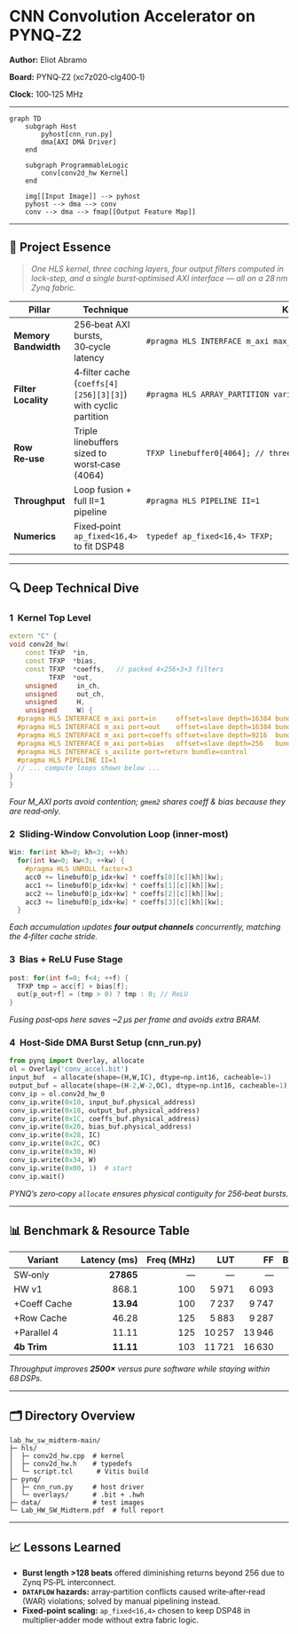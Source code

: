 # CNN Convolution Accelerator on PYNQ‑Z2

**Author:** Eliot Abramo   

**Board:** PYNQ‑Z2 (xc7z020‑clg400‑1)   

**Clock:** 100‑125 MHz  

---

```mermaid
graph TD
    subgraph Host
        pyhost[cnn_run.py]
        dma[AXI DMA Driver]
    end

    subgraph ProgrammableLogic
        conv[conv2d_hw Kernel]
    end

    img[[Input Image]] --> pyhost
    pyhost --> dma --> conv
    conv --> dma --> fmap[[Output Feature Map]]
```

---

## 🚀 Project Essence

> *One HLS kernel, three caching layers, four output filters computed in lock‑step, and a single burst‑optimised AXI interface — all on a 28 nm Zynq fabric.*

| Pillar               | Technique                                                     | Key Code Snippet                                                                |
| -------------------- | ------------------------------------------------------------- | ------------------------------------------------------------------------------- |
| **Memory Bandwidth** | 256‑beat AXI bursts, 30‑cycle latency                         | `#pragma HLS INTERFACE m_axi max_read_burst_length=256 latency=30 bundle=gmem0` |
| **Filter Locality**  | 4‑filter cache (`coeffs[4][256][3][3]`) with cyclic partition | `#pragma HLS ARRAY_PARTITION variable=coeffs cyclic factor=4 dim=1`             |
| **Row Re‑use**       | Triple linebuffers sized to worst‑case (4064)                 | `TFXP linebuffer0[4064]; // three such buffers`                                 |
| **Throughput**       | Loop fusion + full II=1 pipeline                              | `#pragma HLS PIPELINE II=1`                                                     |
| **Numerics**         | Fixed‑point `ap_fixed<16,4>` to fit DSP48                     | `typedef ap_fixed<16,4> TFXP;`                                                  |

---

## 🔍 Deep Technical Dive

### 1  Kernel Top Level

```cpp
extern "C" {
void conv2d_hw(
    const TFXP  *in,
    const TFXP  *bias,
    const TFXP  *coeffs,   // packed 4×256×3×3 filters
          TFXP  *out,
    unsigned     in_ch,
    unsigned     out_ch,
    unsigned     H,
    unsigned     W) {
  #pragma HLS INTERFACE m_axi port=in     offset=slave depth=16384 bundle=gmem0
  #pragma HLS INTERFACE m_axi port=out    offset=slave depth=16384 bundle=gmem1
  #pragma HLS INTERFACE m_axi port=coeffs offset=slave depth=9216  bundle=gmem2
  #pragma HLS INTERFACE m_axi port=bias   offset=slave depth=256   bundle=gmem2
  #pragma HLS INTERFACE s_axilite port=return bundle=control
  #pragma HLS PIPELINE II=1
  // ... compute loops shown below ...
}
}
```

*Four M\_AXI ports avoid contention; `gmem2` shares coeff & bias because they are read‑only.*

### 2  Sliding‑Window Convolution Loop (inner‑most)

```cpp
Win: for(int kh=0; kh<3; ++kh)
  for(int kw=0; kw<3; ++kw) {
    #pragma HLS UNROLL factor=3
    acc0 += linebuf0[p_idx+kw] * coeffs[0][c][kh][kw];
    acc1 += linebuf0[p_idx+kw] * coeffs[1][c][kh][kw];
    acc2 += linebuf0[p_idx+kw] * coeffs[2][c][kh][kw];
    acc3 += linebuf0[p_idx+kw] * coeffs[3][c][kh][kw];
  }
```

*Each accumulation updates **four output channels** concurrently, matching the 4‑filter cache stride.*

### 3  Bias + ReLU Fuse Stage

```cpp
post: for(int f=0; f<4; ++f) {
  TFXP tmp = acc[f] + bias[f];
  out[p_out+f] = (tmp > 0) ? tmp : 0; // ReLU
}
```

*Fusing post‑ops here saves \~2 µs per frame and avoids extra BRAM.*

### 4  Host‑Side DMA Burst Setup (cnn\_run.py)

```python
from pynq import Overlay, allocate
ol = Overlay('conv_accel.bit')
input_buf  = allocate(shape=(H,W,IC), dtype=np.int16, cacheable=1)
output_buf = allocate(shape=(H-2,W-2,OC), dtype=np.int16, cacheable=1)
conv_ip = ol.conv2d_hw_0
conv_ip.write(0x10, input_buf.physical_address)
conv_ip.write(0x18, output_buf.physical_address)
conv_ip.write(0x1C, coeffs_buf.physical_address)
conv_ip.write(0x20, bias_buf.physical_address)
conv_ip.write(0x28, IC)
conv_ip.write(0x2C, OC)
conv_ip.write(0x30, H)
conv_ip.write(0x34, W)
conv_ip.write(0x00, 1)  # start
conv_ip.wait()
```

*PYNQ’s zero‑copy `allocate` ensures physical contiguity for 256‑beat bursts.*

---

## 📊 Benchmark & Resource Table

| Variant      | Latency (ms) | Freq (MHz) |    LUT |     FF | BRAM | DSP | Pareto? |
| ------------ | -----------: | ---------: | -----: | -----: | ---: | --: | :-----: |
| SW‑only      |    **27865** |          — |      — |      — |    — |   — |    ✅    |
| HW v1        |        868.1 |        100 |  5 971 |  6 093 |    0 |  52 |    ✅    |
| +Coeff Cache |    **13.94** |        100 |  7 237 |  9 747 |   16 |  33 |    ❌    |
| +Row Cache   |        46.28 |        125 |  5 883 |  9 287 |   29 |  45 |    ✅    |
| +Parallel 4  |        11.11 |        125 | 10 257 | 13 946 |  102 |  58 |    ❌    |
| **4b Trim**  |    **11.11** |        103 | 11 721 | 16 630 |   38 |  68 |    ✅    |

*Throughput improves **2500×** versus pure software while staying within 68 DSPs.*

---

## 🗂 Directory Overview

```
lab_hw_sw_midterm-main/
├─ hls/
│  ├─ conv2d_hw.cpp  # kernel
│  ├─ conv2d_hw.h    # typedefs
│  └─ script.tcl      # Vitis build
├─ pynq/
│  ├─ cnn_run.py     # host driver
│  └─ overlays/      # .bit + .hwh
├─ data/             # test images
└─ Lab_HW_SW_Midterm.pdf  # full report
```

---

## 📈 Lessons Learned

* **Burst length >128 beats** offered diminishing returns beyond 256 due to Zynq PS‑PL interconnect.
* **`DATAFLOW` hazards:** array‑partition conflicts caused write‑after‑read (WAR) violations; solved by manual pipelining instead.
* **Fixed‑point scaling:** `ap_fixed<16,4>` chosen to keep DSP48 in multiplier‑adder mode without extra fabric logic.

